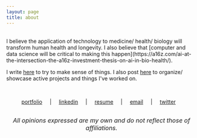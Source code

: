 ```yaml
---
layout: page
title: about
---
```



<br>
I believe the application of technology to medicine/ health/ biology will transform human health and longevity. I also believe that [computer and data science will be critical to making this happen](https://a16z.com/ai-at-the-intersection-the-a16z-investment-thesis-on-ai-in-bio-health/).

I write <a href="/archive">here</a> to try to make sense of things. I also post <a href="/building">here</a> to organize/ showcase active projects and things I've worked on. 

<br>

<p style="text-align: center;"><a href="/building">portfolio</a>   &nbsp; &nbsp; |  &nbsp; &nbsp; <a href="https://www.linkedin.com/in/tfarrell01">linkedin</a>   &nbsp; &nbsp; |  &nbsp; &nbsp; <a href="/assets/pdf/Resume-Tim_Farrell.pdf">resume</a>  &nbsp; &nbsp; |  &nbsp; &nbsp;    <a href="mailto:tfarrell01@gmail.com">email</a>  &nbsp; &nbsp; |  &nbsp; &nbsp;   <a href="https://twitter.com/tfarrell01">twitter</a>  &nbsp; &nbsp; </p>

<br>

<div style="text-align: center;">
  <span style="font-size:12pt">
    <i>All opinions expressed are my own and do not reflect those of affiliations.</i>
  </span>
</div>
